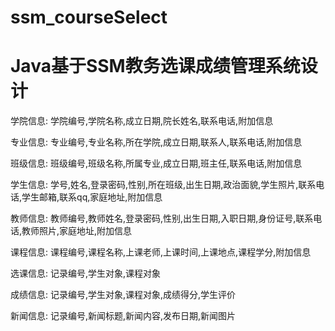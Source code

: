 # ssm_courseSelect
# Java基于SSM教务选课成绩管理系统设计

学院信息: 学院编号,学院名称,成立日期,院长姓名,联系电话,附加信息

专业信息: 专业编号,专业名称,所在学院,成立日期,联系人,联系电话,附加信息

班级信息: 班级编号,班级名称,所属专业,成立日期,班主任,联系电话,附加信息

学生信息: 学号,姓名,登录密码,性别,所在班级,出生日期,政治面貌,学生照片,联系电话,学生邮箱,联系qq,家庭地址,附加信息

教师信息: 教师编号,教师姓名,登录密码,性别,出生日期,入职日期,身份证号,联系电话,教师照片,家庭地址,附加信息

课程信息: 课程编号,课程名称,上课老师,上课时间,上课地点,课程学分,附加信息

选课信息: 记录编号,学生对象,课程对象

成绩信息: 记录编号,学生对象,课程对象,成绩得分,学生评价

新闻信息: 记录编号,新闻标题,新闻内容,发布日期,新闻图片
